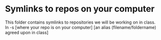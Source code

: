# Symlinks to repos on your computer
This folder contains symlinks to repositories we will be working on in class.
ln -s [where your repo is on your computer] [an alias (filename/foldername) agreed upon in class]
